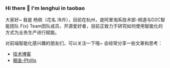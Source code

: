 ### Hi there 👋 I'm lenghui in taobao

大家好~ 我是 杨佩（花名 冷卉），目前在杭州，是阿里淘系技术部-频道与D2C智能团队 F(x) Team团队成员，开源爱好者，目前正致力于研究如何使用智能化的方式为业务生产进行赋能。

对前端智能化感兴趣的朋友们，可以关注一下哦~ 会经常分享一些文章和思考：
- [技术博客](https://iloveyou11.github.io/)
- [掘金-Phillis](https://juejin.cn/user/254742428124055/activities)